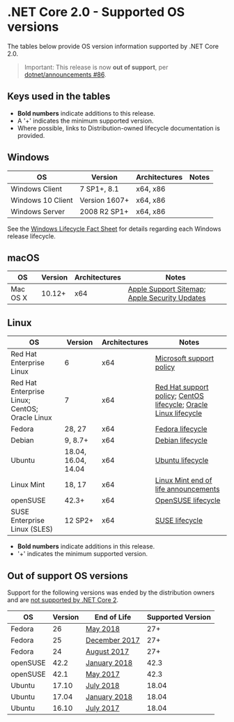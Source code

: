 # .NET Core 2.0 - Supported OS versions

The tables below provide OS version information supported by .NET Core 2.0.

> Important: This release is now **out of support**, per [dotnet/announcements #86](https://github.com/dotnet/announcements/issues/86).

## Keys used in the tables

* **Bold numbers** indicate additions to this release.
* A '+' indicates the minimum supported version.
* Where possible, links to Distribution-owned lifecycle documentation is provided.

## Windows

| OS                            | Version                       | Architectures  | Notes |
| ------------------------------|-------------------------------|----------------|----- |
| Windows Client                | 7 SP1+, 8.1                   | x64, x86       | |
| Windows 10 Client             | Version 1607+                 | x64, x86       | |
| Windows Server                | 2008 R2 SP1+                  | x64, x86       | |

See the [Windows Lifecycle Fact Sheet](https://support.microsoft.com/help/13853/windows-lifecycle-fact-sheet) for details regarding each Windows release lifecycle.

## macOS

| OS                            | Version                       | Architectures  | Notes |
| ------------------------------|-------------------------------|----------------|----- |
| Mac OS X                      | 10.12+                        | x64            | [Apple Support Sitemap](https://support.apple.com/sitemap); [Apple Security Updates](https://support.apple.com/HT201222) |

## Linux

| OS                            | Version                       | Architectures  | Notes |
| ------------------------------|-------------------------------|----------------|----- |
| Red Hat Enterprise Linux      | 6                             | x64            | [Microsoft support policy](https://dotnet.microsoft.com/platform/support/policy/) |
| Red Hat Enterprise Linux; CentOS; Oracle Linux     | 7                             | x64            | [Red Hat support policy](https://access.redhat.com/support/policy/updates/errata/); [CentOS lifecycle](https://wiki.centos.org/FAQ(2f)General.html); [Oracle Linux lifecycle](https://www.oracle.com/a/ocom/docs/elsp-lifetime-069338.pdf) |
| Fedora                        | 28, 27                | x64            | [Fedora lifecycle](https://fedoraproject.org/wiki/End_of_life) |
| Debian                        | 9, 8.7+                   | x64            | [Debian lifecycle](https://wiki.debian.org/DebianReleases) |
| Ubuntu                        | 18.04, 16.04, 14.04       | x64            | [Ubuntu lifecycle](https://wiki.ubuntu.com/Releases) |
| Linux Mint                    | 18, 17                    | x64            | [Linux Mint end of life announcements](https://forums.linuxmint.com/search.php?keywords=%22end+of+life%22&terms=all&author=&sc=1&sf=titleonly&sr=posts&sk=t&sd=d&st=0&ch=300&t=0&submit=Search) |
| openSUSE                      | 42.3+                         | x64            | [OpenSUSE lifecycle](https://en.opensuse.org/Lifetime) |
| SUSE Enterprise Linux (SLES)  | 12 SP2+                   | x64            | [SUSE lifecycle](https://www.suse.com/lifecycle/) |

* **Bold numbers** indicate additions in this release.
* '+' indicates the minimum supported version.

## Out of support OS versions

Support for the following versions was ended by the distribution owners and are [not supported by .NET Core 2](https://github.com/dotnet/core/blob/main/os-lifecycle-policy.md).

| OS         | Version  | End of Life | Supported Version |
| -----------|----------|-------------|------------------ |
| Fedora     | 26       | [May 2018](https://fedoramagazine.org/fedora-26-end-life/) | 27+ |
| Fedora     | 25       | [December 2017](https://fedoramagazine.org/fedora-25-end-life/) | 27+ |
| Fedora     | 24       | [August 2017](https://fedoramagazine.org/fedora-24-eol/) | 27+ |
| openSUSE   | 42.2     | [January 2018](https://lists.opensuse.org/opensuse-security-announce/2017-11/msg00066.html)  | 42.3 |
| openSUSE   | 42.1     | [May 2017](https://lists.opensuse.org/opensuse-security-announce/2017-05/msg00053.html)  | 42.3 |
| Ubuntu     | 17.10    | [July 2018](https://lists.ubuntu.com/archives/ubuntu-announce/2018-July/000232.html) | 18.04 |
| Ubuntu     | 17.04    | [January 2018](https://lists.ubuntu.com/archives/ubuntu-announce/2018-January.txt) | 18.04 |
| Ubuntu     | 16.10    | [July 2017](https://lists.ubuntu.com/archives/ubuntu-announce/2017-July/000223.html) | 18.04 |
